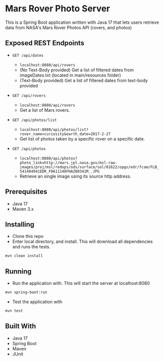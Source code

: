 # Mars Rover Photo Server

This is a Spring Boot application written with Java 17 that lets users retrieve data from NASA's Mars Rover Photos API (rovers, and photos)


## Exposed REST Endpoints

- `GET /api/dates`
  - `localhost:8080/api/rovers`
  - (No Text-Body provided) Get a list of filtered dates from imageDates.txt (located in main/resources folder)
  - (Text-Body provided) Get a list of filtered dates from text-body provided

- `GET /api/rovers`
  - `localhost:8080/api/rovers`
  - Get a list of Mars rovers.

- `GET /api/photos/list`
  - `localhost:8080/api/photos/list?rover_name=curiosity&earth_date=2017-2-27`
  - Get list of photos taken by a specific rover on a specific date.

- `GET /api/photos`
  - `localhost:8080/api/photos?photo_link=http://mars.jpl.nasa.gov/msl-raw-images/proj/msl/redops/ods/surface/sol/01622/opgs/edr/fcam/FLB_541484941EDR_F0611140FHAZ00341M_.JPG`
  - Retrieve an single image using its source http address.

## Prerequisites

- Java 17
- Maven 3.x



## Installing

- Clone this repo
- Enter local directory, and install. This will download all dependencies and runs the tests.

```bash
mvn clean install
```

## Running
- Run the application with. This will start the server at localhost:8080

```bash
mvn spring-boot:run
```

- Test the application with

```bash
mvn test
```

## Built With
- Java 17
- Spring Boot
- Maven
- JUnit

